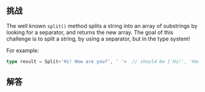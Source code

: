 ## 挑战



The well known `split()` method splits a string into an array of substrings by looking for a separator, and returns the new array. The goal of this challenge is to split a string, by using a separator, but in the type system!

For example:

```ts
type result = Split<'Hi! How are you?', ' '>  // should be ['Hi!', 'How', 'are', 'you?']
```


## 解答

